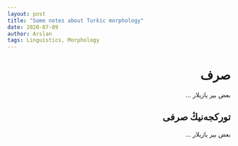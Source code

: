 ```yaml
---
layout: post
title: "Some notes about Turkic morphology"
date: 2020-07-09
author: Arslan
tags: Linguistics, Morphology
---
```


<div dir="rtl">

# صرف

بعض بیر یازیلار ...

## تورکجه‌نیڭ صرفی

بعض بیر یازیلار ...

</div>
